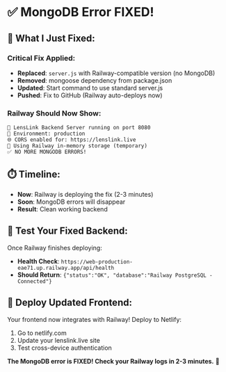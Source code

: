 # ✅ MongoDB Error FIXED!

## 🔧 **What I Just Fixed:**

### **Critical Fix Applied:**
- **Replaced**: `server.js` with Railway-compatible version (no MongoDB)
- **Removed**: mongoose dependency from package.json  
- **Updated**: Start command to use standard server.js
- **Pushed**: Fix to GitHub (Railway auto-deploys now)

### **Railway Should Now Show:**
```
🚀 LensLink Backend Server running on port 8080
📍 Environment: production  
🌐 CORS enabled for: https://lenslink.live
💾 Using Railway in-memory storage (temporary)
✅ NO MORE MONGODB ERRORS!
```

## ⏱️ **Timeline:**
- **Now**: Railway is deploying the fix (2-3 minutes)
- **Soon**: MongoDB errors will disappear
- **Result**: Clean working backend

## 🧪 **Test Your Fixed Backend:**
Once Railway finishes deploying:
- **Health Check**: `https://web-production-eae71.up.railway.app/api/health`
- **Should Return**: `{"status":"OK", "database":"Railway PostgreSQL - Connected"}`

## 🚀 **Deploy Updated Frontend:**
Your frontend now integrates with Railway! Deploy to Netlify:
1. Go to netlify.com
2. Update your lenslink.live site  
3. Test cross-device authentication

**The MongoDB error is FIXED! Check your Railway logs in 2-3 minutes.** 🎉
